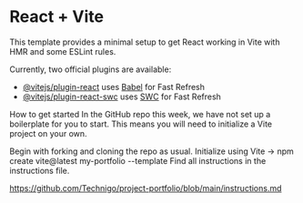 # React + Vite

This template provides a minimal setup to get React working in Vite with HMR and some ESLint rules.

Currently, two official plugins are available:

- [@vitejs/plugin-react](https://github.com/vitejs/vite-plugin-react/blob/main/packages/plugin-react/README.md) uses [Babel](https://babeljs.io/) for Fast Refresh
- [@vitejs/plugin-react-swc](https://github.com/vitejs/vite-plugin-react-swc) uses [SWC](https://swc.rs/) for Fast Refresh


How to get started
In the GitHub repo this week, we have not set up a boilerplate for you to start. This means you will need to initialize a Vite project on your own.

Begin with forking and cloning the repo as usual.
Initialize using Vite → npm create vite@latest my-portfolio --template
Find all instructions in the instructions file.

https://github.com/Technigo/project-portfolio/blob/main/instructions.md